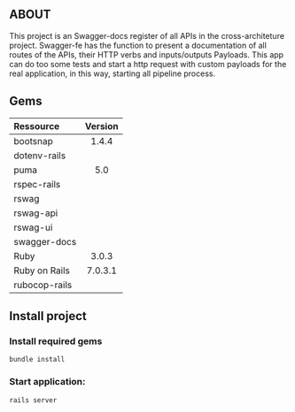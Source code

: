 ## ABOUT
This project is an Swagger-docs register of all APIs in the cross-architeture project. Swagger-fe has the function to present a documentation
of all routes of the APIs, their HTTP verbs and  inputs/outputs Payloads. This app can do too some tests and start a http request with custom payloads for the real application, in this way, starting all pipeline process.

## Gems

| Ressource | Version|
|:---|:---:|
| bootsnap | 1.4.4 |
| dotenv-rails ||
| puma | 5.0 |
| rspec-rails ||
| rswag ||
| rswag-api ||
| rswag-ui ||
| swagger-docs ||
| Ruby | 3.0.3 |
| Ruby on Rails | 7.0.3.1 |
| rubocop-rails ||


## Install project
### Install required gems

```
bundle install
```

### Start application:
```
rails server
```
